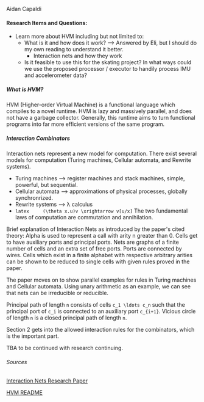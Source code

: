 Aidan Capaldi

#### Research Items and Questions: 
- Learn more about HVM including but not limited to:
	- What is it and how does it work? --> Answered by Eli, but I should do my own reading to understand it better. 
		- Interaction nets and how they work
	- Is it feasible to use this for the skating project? In what ways could we use the proposed processor / executor to handily process IMU and accelerometer data? 

##### What is HVM? 
HVM (Higher-order Virtual Machine) is a functional language which compiles to a novel runtime. HVM is lazy and massively parallel, and does not have a garbage collector. Generally, this runtime aims to turn functional programs into far more efficient versions of the same program. 

##### Interaction Combinators
Interaction nets represent a new model for computation. There exist several models for computation (Turing machines, Cellular automata, and Rewrite systems).
- Turing machines --> register machines and stack machines, simple, powerful, but sequential. 
- Cellular automata --> approximations of physical processes, globally synchronrized.
- Rewrite systems --> λ calculus 
- ```latex     (\theta x.u)v \xrightarrow v[u/x]```
The two fundamental laws of computation are commutation and annihilation. 

Brief explanation of Interaction Nets as introduced by the paper's cited theory:
Alpha is used to represent a call with arity n greater than 0. Cells get to have auxiliary ports and principal ports. 
Nets are graphs of a finite number of cells and an extra set of free ports. Ports are connected by wires. Cells which exist in a finite alphabet with respective arbitrary arities can be shown to be reduced to single cells with given rules proved in the paper. 

The paper moves on to show parallel examples for rules in Turing machines and Cellular automata. Using unary arithmetic as an example, we can see that nets can be irreducible or reducible. 

Principal path of length `n` consists of cells `c_1 \ldots c_n` such that the principal port of `c_i` is connected to an auxiliary port `c_{i+1}`. Vicious circle of length `n` is a closed principal path of length `n`. 

Section 2 gets into the allowed interaction rules for the combinators, which is the important part.

TBA to be continued with research continuing.



###### Sources 
[Interaction Nets Research Paper](https://pdf.sciencedirectassets.com/272575/1-s2.0-S0890540100X00600/1-s2.0-S0890540197926432/main.pdf?X-Amz-Security-Token=IQoJb3JpZ2luX2VjEEEaCXVzLWVhc3QtMSJHMEUCIAT1JRvRk8MOgQS2jIr09jU3eWVtDPXgHwhcxBDMorrDAiEA9JGz6EIz1Kx%2F5cEVEPCmFoRqz1MNOQMVyLr1Ftx6OD0qswUIeRAFGgwwNTkwMDM1NDY4NjUiDFQyMAsdGV%2B9jmICWiqQBbOkuIiuCpXb%2BTpAOYnRhDXqha80bloDCaJ%2B8fEvSmS2W8qED4sI7CQMZonm64uh1KEEHduEj7Zxq4Is6wzz8U5PI0mEveI7RsS%2BLucBQV08GvIBcXJ6PnkFjq8SG3pIaBM4DDJT4YQURM703VDj1epL7i3RIAp6PBmxV%2BpeFMQ8cXlaDGNf6g9XLuDx3K%2B5z%2BpnArRzlFF1FJuO50C83h1Y4Vef5qw7PjkXqCcixqjppihd7QGf4pVs99%2FzIxPHQIjYK6t19T2XGt5F73L%2FB3ZDj3A%2Bba9PHWcmD80Cuow5V0TOihR5gX7WjY0sbH%2FeWu44cjVusE7vhzFCLWfjuc8KdN%2FTzihOOuqtTxTEslNI2grzakJopay10sMcBfB1NOxzogqdXN%2BZSa3w%2FQOkLP7Ue1NYZkUFstjI1jCiO9gPSEyAJRNzcJ%2FiqIDkFa%2Fd7c0swMpm%2F8FKGq8Ails%2FqBwRXRz68ztQ%2Fhft7koQS6%2FjstZb6IOsoZ5SOu0FafOZQg4zN2wH0iF6VI%2BXJ3WokVS9M9F2HFha9G5govpw1J9EZyKaBVFVB0KaORajLG1nXmaJMlRr%2BedgPuLgPHfEcmMqxrxakwAPpXRq3cv14fczwSCeTiXVnMcYiqSf5ZmK46Pc3xn0sUAZ3e6Q862jJpaDjgSsHmZMEttLq4eTybzUc3hOY6pwsJ%2B8JS%2F4%2FuZja%2BbpDF0Hth4hREchuUVWDH6yag8OluuX9i0ABP4g6B7E8r7GB%2FSIWNQAZNqVUlYi5zYpiuGkcCxHRs4U79Hw8OpzysqJtvpKCExUluieYLmjrjge7ogyxITk8HKm1R9v6U3jcwEHckDj4TY4kkiEuH6f9URXxRHgkTmzwQNABstYMPOb06MGOrEBln5JB8dvG%2F3VWPRxvek19W8o%2BMBc7LeFs%2BlRiQiAlxDz9IVnf3oOT1L5f9OapAKlW4kuAuQkollXigrrwkX6qZHuL%2Bjt76gjYLleIdURpe3BKwcKB5nmy7YNnzMsItHIgRwggPY8eyUUpr5aNOFASuR%2F9Wti%2Fjnvj5OzNuq2LkF8k5ERyz53vti06x3%2BRXzPH%2F5bpHFJOfbJLYFry5JLhLPk902VM%2F9SFo94hMSNTldH&X-Amz-Algorithm=AWS4-HMAC-SHA256&X-Amz-Date=20230529T171542Z&X-Amz-SignedHeaders=host&X-Amz-Expires=300&X-Amz-Credential=ASIAQ3PHCVTYUOE2TMER%2F20230529%2Fus-east-1%2Fs3%2Faws4_request&X-Amz-Signature=9a82bc9a449ea6d3903a8ccd300fc69be4d0a34c5775b157ec67144a582a4f1a&hash=ad0eaf87d95662f9549abd5e7d2832481323157fa45412f290c9e5ffd77508d1&host=68042c943591013ac2b2430a89b270f6af2c76d8dfd086a07176afe7c76c2c61&pii=S0890540197926432&tid=spdf-7aab465a-2ab5-4b3d-846e-3d39312cb13f&sid=31a9fd2e2ac9f54e9c5b2e9963692c98d76bgxrqa&type=client&tsoh=d3d3LnNjaWVuY2VkaXJlY3QuY29t&ua=131d5103015754555a5d&rr=7cf06188da7aff88&cc=us)

[HVM README](https://github.com/HigherOrderCO/HVM)
